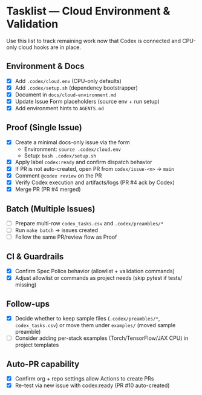 # Tasklist — Cloud Environment & Validation

Use this list to track remaining work now that Codex is connected and CPU-only cloud hooks are in place.

## Environment & Docs
- [x] Add `.codex/cloud.env` (CPU-only defaults)
- [x] Add `.codex/setup.sh` (dependency bootstrapper)
- [x] Document in `docs/cloud-environment.md`
- [x] Update Issue Form placeholders (source env + run setup)
- [x] Add environment hints to `AGENTS.md`

## Proof (Single Issue)
- [x] Create a minimal docs-only issue via the form
  - Environment: `source .codex/cloud.env`
  - Setup: `bash .codex/setup.sh`
- [x] Apply label `codex:ready` and confirm dispatch behavior
- [x] If PR is not auto-created, open PR from `codex/issue-<n>` → `main`
- [x] Comment `@codex review` on the PR
- [x] Verify Codex execution and artifacts/logs (PR #4 ack by Codex)
- [x] Merge PR (PR #4 merged)

## Batch (Multiple Issues)
- [ ] Prepare multi-row `codex_tasks.csv` and `.codex/preambles/*`
- [ ] Run `make batch` → issues created
- [ ] Follow the same PR/review flow as Proof

## CI & Guardrails
- [x] Confirm Spec Police behavior (allowlist + validation commands)
- [x] Adjust allowlist or commands as project needs (skip pytest if tests/ missing)

## Follow-ups
- [x] Decide whether to keep sample files (`.codex/preambles/*`, `codex_tasks.csv`) or move them under `examples/` (moved sample preamble)
- [ ] Consider adding per-stack examples (Torch/TensorFlow/JAX CPU) in project templates

## Auto-PR capability
- [x] Confirm org + repo settings allow Actions to create PRs
- [x] Re-test via new issue with codex:ready (PR #10 auto-created)
